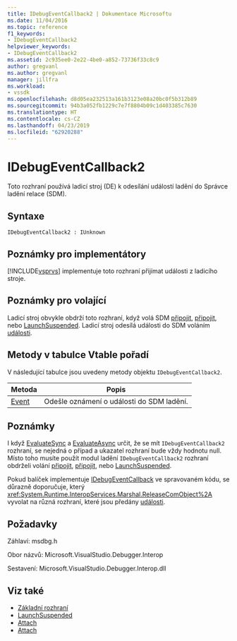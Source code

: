 ```yaml
---
title: IDebugEventCallback2 | Dokumentace Microsoftu
ms.date: 11/04/2016
ms.topic: reference
f1_keywords:
- IDebugEventCallback2
helpviewer_keywords:
- IDebugEventCallback2
ms.assetid: 2c935ee0-2e22-4be0-a852-73736f33c8c9
author: gregvanl
ms.author: gregvanl
manager: jillfra
ms.workload:
- vssdk
ms.openlocfilehash: d8d05ea232513a161b3123e08a20bc0f5b312b89
ms.sourcegitcommit: 94b3a052fb1229c7e7f8804b09c1d403385c7630
ms.translationtype: HT
ms.contentlocale: cs-CZ
ms.lasthandoff: 04/23/2019
ms.locfileid: "62920288"
---
```

# <a name="idebugeventcallback2"></a>IDebugEventCallback2
Toto rozhraní používá ladicí stroj (DE) k odesílání událostí ladění do Správce ladění relace (SDM).

## <a name="syntax"></a>Syntaxe

```
IDebugEventCallback2 : IUnknown
```

## <a name="notes-for-implementers"></a>Poznámky pro implementátory
 [!INCLUDE[vsprvs](../../../code-quality/includes/vsprvs_md.md)] implementuje toto rozhraní přijímat události z ladicího stroje.

## <a name="notes-for-callers"></a>Poznámky pro volající
 Ladicí stroj obvykle obdrží toto rozhraní, když volá SDM [připojit](../../../extensibility/debugger/reference/idebugprogram2-attach.md), [připojit](../../../extensibility/debugger/reference/idebugengine2-attach.md), nebo [LaunchSuspended](../../../extensibility/debugger/reference/idebugenginelaunch2-launchsuspended.md). Ladicí stroj odesílá události do SDM voláním [události](../../../extensibility/debugger/reference/idebugeventcallback2-event.md).

## <a name="methods-in-vtable-order"></a>Metody v tabulce Vtable pořadí
 V následující tabulce jsou uvedeny metody objektu `IDebugEventCallback2`.

|Metoda|Popis|
|------------|-----------------|
|[Event](../../../extensibility/debugger/reference/idebugeventcallback2-event.md)|Odešle oznámení o události do SDM ladění.|

## <a name="remarks"></a>Poznámky
 I když [EvaluateSync](../../../extensibility/debugger/reference/idebugexpression2-evaluatesync.md) a [EvaluateAsync](../../../extensibility/debugger/reference/idebugexpression2-evaluateasync.md) určit, že se mít `IDebugEventCallback2` rozhraní, se nejedná o případ a ukazatel rozhraní bude vždy hodnotu null. Místo toho musíte použít modul ladění `IDebugEventCallback2` rozhraní obdrželi volání [připojit](../../../extensibility/debugger/reference/idebugprogram2-attach.md), [připojit](../../../extensibility/debugger/reference/idebugengine2-attach.md), nebo [LaunchSuspended](../../../extensibility/debugger/reference/idebugenginelaunch2-launchsuspended.md).

 Pokud balíček implementuje [IDebugEventCallback](../../../extensibility/debugger/reference/idebugeventcallback2.md) ve spravovaném kódu, se důrazně doporučuje, který <xref:System.Runtime.InteropServices.Marshal.ReleaseComObject%2A> vyvolat na různá rozhraní, které jsou předány [události](../../../extensibility/debugger/reference/idebugeventcallback2-event.md).

## <a name="requirements"></a>Požadavky
 Záhlaví: msdbg.h

 Obor názvů: Microsoft.VisualStudio.Debugger.Interop

 Sestavení: Microsoft.VisualStudio.Debugger.Interop.dll

## <a name="see-also"></a>Viz také
- [Základní rozhraní](../../../extensibility/debugger/reference/core-interfaces.md)
- [LaunchSuspended](../../../extensibility/debugger/reference/idebugenginelaunch2-launchsuspended.md)
- [Attach](../../../extensibility/debugger/reference/idebugprogram2-attach.md)
- [Attach](../../../extensibility/debugger/reference/idebugengine2-attach.md)
